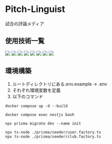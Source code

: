 # Pitch-Linguist
試合の評論メディア

## 使用技術一覧

<img src="https://img.shields.io/badge/-Docker-2496ED.svg?logo=docker&style=flat"> <img src="https://img.shields.io/badge/-TypeScript-007ACC.svg?logo=typescript&style=flat">
<img src="https://img.shields.io/badge/-NestJS-E0234E.svg?logo=NestJS&style=flat"> <img src="https://img.shields.io/badge/-NextJS-000000.svg?logo=Next.js&style=flat">
<img src="https://img.shields.io/badge/-postgresql-ffffff.svg?logo=postgresql&style=flat"> <img src="https://img.shields.io/badge/-Prisma-2D3748.svg?logo=Prisma&style=flat">
<img src="https://img.shields.io/badge/-TailWind CSS-007ACC.svg?logo=Tailwind-CSS&style=flat"> <img src="https://img.shields.io/badge/-Visual%20Studio%20Code-007ACC.svg?logo=visual-studio-code&style=flat">

## 環境構築

1. ルートディレクトリにある.env.example → .env
2. それぞれ環境変数を定義
3. 以下のコマンド
```
docker compose up -d --build

docker compose exec nestjs bash

npx prisma migrate dev --name init

npx ts-node ./prisma/seeder/user.factory.ts
npx ts-node ./prisma/seeder/club.factory.ts
```
